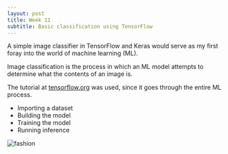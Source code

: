 ```yaml
---
layout: post
title: Week 11
subtitle: Basic classification using TensorFlow
---
```


A simple image classifier in TensorFlow and Keras would serve as my first foray into the world of machine learning (ML).

Image classification is the process in which an ML model attempts to determine what the contents of an image is.

The tutorial at [tensorflow.org](https://www.tensorflow.org/tutorials/keras/basic_classification) was used, since it goes through the entire ML process.

- Importing a dataset
- Building the model
- Training the model
- Running inference

![fashion]("/img/classification.png")
